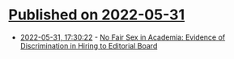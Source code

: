 # [Published on 2022-05-31](index.md)

* [2022-05-31, 17:30:22](https://news.ycombinator.com/item?id=31572319) - [No Fair Sex in Academia: Evidence of Discrimination in Hiring to Editorial Board](https://openpsych.net/paper/66/)
